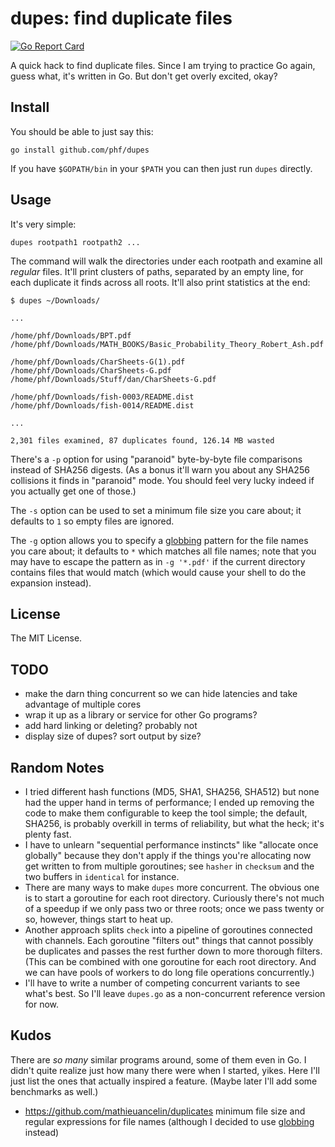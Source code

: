 # dupes: find duplicate files

[![Go Report Card](https://goreportcard.com/badge/github.com/phf/dupes)](https://goreportcard.com/report/github.com/phf/dupes)

A quick hack to find duplicate files. Since I am trying to practice Go again,
guess what, it's written in Go. But don't get overly excited, okay?

## Install

You should be able to just say this:

	go install github.com/phf/dupes

If you have `$GOPATH/bin` in your `$PATH` you can then just run `dupes`
directly.

## Usage

It's very simple:

	dupes rootpath1 rootpath2 ...

The command will walk the directories under each rootpath and examine all
*regular* files. It'll print clusters of paths, separated by an empty line,
for each duplicate it finds across all roots. It'll also print statistics
at the end:

```
$ dupes ~/Downloads/

...

/home/phf/Downloads/BPT.pdf
/home/phf/Downloads/MATH_BOOKS/Basic_Probability_Theory_Robert_Ash.pdf

/home/phf/Downloads/CharSheets-G(1).pdf
/home/phf/Downloads/CharSheets-G.pdf
/home/phf/Downloads/Stuff/dan/CharSheets-G.pdf

/home/phf/Downloads/fish-0003/README.dist
/home/phf/Downloads/fish-0014/README.dist

...

2,301 files examined, 87 duplicates found, 126.14 MB wasted
```

There's a `-p` option for using "paranoid" byte-by-byte file comparisons
instead of SHA256 digests. (As a bonus it'll warn you about any SHA256
collisions it finds in "paranoid" mode. You should feel very lucky indeed
if you actually get one of those.)

The `-s` option can be used to set a minimum file size you care about; it
defaults to `1` so empty files are ignored.

The `-g` option allows you to specify a
[globbing](https://golang.org/pkg/path/filepath/#Match) pattern for the
file names you care about; it defaults to `*` which matches all file names;
note that you may have to escape the pattern as in `-g '*.pdf'` if the
current directory contains files that would match (which would cause your
shell to do the expansion instead).

## License

The MIT License.

## TODO

- make the darn thing concurrent so we can hide latencies and take advantage
of multiple cores
- wrap it up as a library or service for other Go programs?
- add hard linking or deleting? probably not
- display size of dupes? sort output by size?

## Random Notes

- I tried different hash functions (MD5, SHA1, SHA256, SHA512) but none had
the upper hand in terms of performance; I ended up removing the code to make
them configurable to keep the tool simple; the default, SHA256, is probably
overkill in terms of reliability, but what the heck; it's plenty fast.
- I have to unlearn "sequential performance instincts" like "allocate once
globally" because they don't apply if the things you're allocating now get
written to from multiple goroutines; see `hasher` in `checksum` and the two
buffers in `identical` for instance.
- There are many ways to make `dupes` more concurrent. The obvious one is to
start a goroutine for each root directory. Curiously there's not much of a
speedup if we only pass two or three roots; once we pass twenty or so,
however, things start to heat up.
- Another approach splits `check` into a pipeline of goroutines connected
with channels. Each goroutine "filters out" things that cannot possibly
be duplicates and passes the rest further down to more thorough filters.
(This can be combined with one goroutine for each root directory.
And we can have pools of workers to do long file operations concurrently.)
- I'll have to write a number of competing concurrent variants to see what's
best. So I'll leave `dupes.go` as a non-concurrent reference version for now.

## Kudos

There are *so many* similar programs around, some of them even in Go.
I didn't quite realize just how many there were when I started, yikes.
Here I'll just list the ones that actually inspired a feature. (Maybe
later I'll add some benchmarks as well.)

- https://github.com/mathieuancelin/duplicates minimum file size and regular
expressions for file names (although I decided to use
[globbing](https://golang.org/pkg/path/filepath/#Match) instead)
